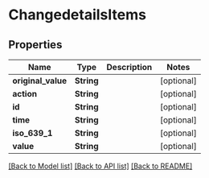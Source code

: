 # ChangedetailsItems

## Properties

Name | Type | Description | Notes
------------ | ------------- | ------------- | -------------
**original_value** | **String** |  | [optional] 
**action** | **String** |  | [optional] 
**id** | **String** |  | [optional] 
**time** | **String** |  | [optional] 
**iso_639_1** | **String** |  | [optional] 
**value** | **String** |  | [optional] 

[[Back to Model list]](../README.md#documentation-for-models) [[Back to API list]](../README.md#documentation-for-api-endpoints) [[Back to README]](../README.md)

